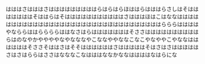 はははさはははさはははははははははらはらはらほははらはははらさしはそはははははははそははらはそはははははははははははさはははほはこはななはははははははははははははははははははははははほはははははははははらららははははやなららははららららははなさはらはははははははそささははははははははははらはのなやかややややなやなななやこななややななこなこやなややこやななははははははそささそははさはそそははははははさはははははそはさはさははほははさはさはららはささはなななこなはははななかななははははなはらにな